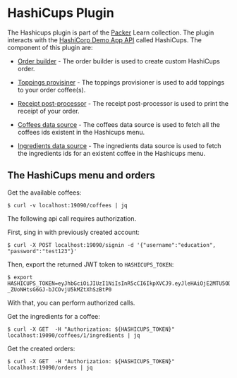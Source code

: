 # HashiCups Plugin

The Hashicups plugin is part of the [Packer](https://learn.hashicorp.com/packer) Learn collection. 
The plugin interacts with the [HashiCorp Demo App API](https://github.com/hashicorp-demoapp/product-api-go) called HashiCups. 
The component of this plugin are:

- [Order builder](/docs/builders/order.mdx) - The order builder is used to create custom HashiCups order.

- [Toppings provisiner](/docs/provisioners/toppings.mdx) - The toppings provisioner is used to add toppings to your order coffee(s).

- [Receipt post-processor](/docs/post-processors/receipt.mdx) - The receipt post-processor is used to
  print the receipt of your order.

- [Coffees data source](/docs/datasources/coffees.mdx) - The coffees data source is used to
  fetch all the coffees ids existent in the Hashicups menu.
  
- [Ingredients data source](/docs/datasources/ingredients.mdx) - The ingredients data source is used to
  fetch the ingredients ids for an existent coffee in the Hashicups menu.

## The HashiCups menu and orders

Get the available coffees: 
```shell
$ curl -v localhost:19090/coffees | jq 
```

The following api call requires authorization.

First, sing in with previously created account:
```shell
$ curl -X POST localhost:19090/signin -d '{"username":"education", "password":"test123"}'
```

Then, export the returned JWT token to `HASHICUPS_TOKEN`:
```shell
$ export HASHICUPS_TOKEN=eyJhbGciOiJIUzI1NiIsInR5cCI6IkpXVCJ9.eyJleHAiOjE2MTU5ODcxNzgsInVzZXJfaWQiOjEsInVzZXJuYW1lIjoiZWR1Y2F0aW9uIn0.VJQXoxror-_ZUoNHtsG6GJ-bJCOvjU5kMZtXhSzBtP0
```
With that, you can perform authorized calls.

Get the ingredients for a coffee:

````shell
$ curl -X GET  -H "Authorization: ${HASHICUPS_TOKEN}" localhost:19090/coffees/1/ingredients | jq
````

Get the created orders:
```shell
$ curl -X GET  -H "Authorization: ${HASHICUPS_TOKEN}" localhost:19090/orders | jq
```

